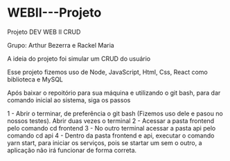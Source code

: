 # WEBII---Projeto
Projeto DEV WEB II CRUD

Grupo: Arthur Bezerra e Rackel Maria


A ideia do projeto foi simular um CRUD do usuário 

Esse projeto fizemos uso de Node, JavaScript, Html, Css, React como biblioteca e MySQL

Após baixar o repoitório para sua máquina e utilizando o git bash, para dar comando inicial ao sistema, siga os passos

1 - Abrir o terminar, de preferência o git bash (Fizemos uso dele e pasou no nossos testes). Abrir duas vezes o terminal
2 - Acessar a pasta frontend pelo comando cd frontend
3 - No outro terminal acessar a pasta api pelo comando cd api
4 - Dentro da pasta frontend e api, executar o comando yarn start, para iniciar os serviços, pois se startar um sem o outro, a aplicação não irá funcionar de forma correta. 
